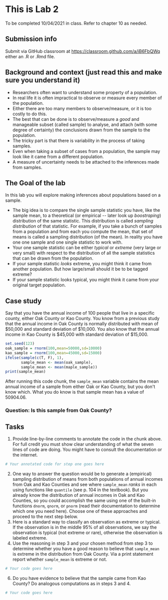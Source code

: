 # This is Lab 2

To be completed 10/04/2021 in class. Refer to chapter 10 as needed.

## Submission info
Submit via GitHub classroom at https://classroom.github.com/a/iB6FbQWq either an .R or .Rmd file.

## Background and context (just read this and make sure you understand it)

- Researchers often want to understand some property of a population.
- In real life it is often impractical to observe or measure every member of the population.
- Either there are too many members to observe/measure, or it is too costly to do this. 
- The best that can be done is to observe/measure a *good* and manageable subset (called sample) to analyse, and attach (with some degree of certainty) the conclusions drawn from the sample to the population.
- The tricky part is that there is variability in the process of taking samples.
- Even when taking a subset of cases from a population, the sample may look like it came from a different population.
- A measure of uncertainty needs to be attached to the inferences made from samples.

## The Goal of the lab

In this lab you will explore making inferences about populations based on a sample. 

- The big idea is to compare the single sample statistic you have, like the sample mean, to a theoretical (or empirical -- later look up *boostraping*) distribution of the same statistic. This distribution is called *sampling distribution* of that statistic. For example, if you take a bunch of samples from a population and from each you compute the mean, that set of means is called a sampling distribution (of the mean). In reality you have one one sample and one single statistic to work with.
- Your one sample statistic can be either *typical* or *extreme* (very large or very small) with respect to the distribution of all the sample statistics that can be drawn from the population.
- If your sample statistic *looks* extreme, you might think it came from another population. But how large/small should it be to be tagged extreme?
- If your sample statistic looks typical, you might think it came from your original target population.
## Case study
Say that you have the annual income of 100 people that live in a specific county, either Oak County or Kao County. You know from a previous study that the annual income in Oak County is normally distributed with mean of $50,000 and standard deviation of $10,000. You also know that the annual income in Kao County is $45,000 with standard deviation of $15,000.

```r
set.seed(123)
oak_sample = rnorm(100,mean=50000,sd=10000)
kao_sample = rnorm(100,mean=45000,sd=15000)
ifelse(sample(c(T, F), 1), 
       sample_mean <- mean(oak_sample),
       sample_mean <- mean(maple_sample))
print(sample_mean)
```
After running this code chunk, the `sample_mean` variable contains the mean annual income of a sample from either Oak or Kao County, but you don't know which. What you do know is that sample mean has a value of 50904.06.

### Question: Is this sample from Oak County?

## Tasks
1. Provide line-by-line comments to annotate the code in the chunk above. For full credit you must show clear understanding of what the seven lines of code are doing.  You might have to consult the documentation or the internet.

```r
# Your annotated code for step one goes here
```

2. One way to answer the question would be to generate a (empirical) sampling distribution of means from both populations of annual incomes from Oak and Kao Counties and see where  `sample_mean` *ranks* in each using functions like `quantile` (see p. 104 in the textbook). But you already know the distribution of annual incomes in Oak and Kao Counties, so you could accomplish the same using one of the built-in functions `dnorm`, `qnorm`, or `pnorm` (read their documentation to determine which one you need here). Choose one of these approaches and proceed to the next step below.
3. Here is a standard way to classify an observation as extreme or typical. If the observation is in the middle 95% of all observations, we say the observation is typical (not extreme or rare), otherwise the observation is labeled extreme.
4. Use the reasoning in step 3 and your chosen method from step 3 to determine whether you have a good reason to believe that `sample_mean` is extreme in the distribution from Oak County. Via a print statement report whether `sample_mean` is extreme or not.

```r
# Your code goes here
```

6. Do you have evidence to believe that the sample came from Kao County? Do analogous computations as in steps 3 and 4.

```r
# Your code goes here
```
